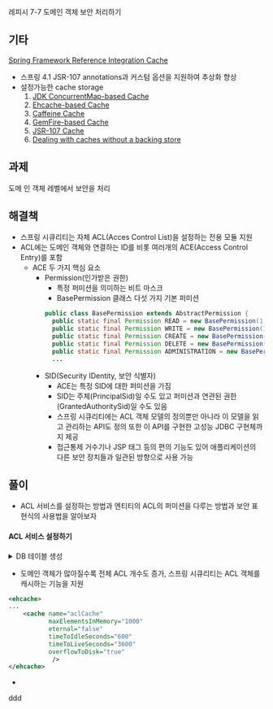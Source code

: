 레피시 7-7 도메인 객체 보안 처리하기

기타
---
[Spring Framework Reference Integration Cache](https://docs.spring.io/spring-framework/docs/current/spring-framework-reference/integration.html#cache)
  - 스프링 4.1 JSR-107 annotations과 커스텀 옵션을 지원하여 추상화 향상
  - 설정가능한 cache storage
    1. [JDK ConcurrentMap-based Cache](https://docs.spring.io/spring-framework/docs/current/spring-framework-reference/integration.html#cache-store-configuration-jdk)
    2. [Ehcache-based Cache](https://docs.spring.io/spring-framework/docs/current/spring-framework-reference/integration.html#cache-store-configuration-ehcache)
    3. [Caffeine Cache](https://docs.spring.io/spring-framework/docs/current/spring-framework-reference/integration.html#cache-store-configuration-caffeine)
    4. [GemFire-based Cache](https://docs.spring.io/spring-framework/docs/current/spring-framework-reference/integration.html#cache-store-configuration-gemfire)
    5. [JSR-107 Cache](https://docs.spring.io/spring-framework/docs/current/spring-framework-reference/integration.html#cache-store-configuration-jsr107)
    6. [Dealing with caches without a backing store](https://docs.spring.io/spring-framework/docs/current/spring-framework-reference/integration.html#cache-store-configuration-noop)

과제
---
도메 인 객체 레벨에서 보안을 처리

해결책
---
- 스프링 시큐리티는 자체 ACL(Acces Control List)을 설정하는 전용 모듈 지원
- ACL에는 도메인 객체와 연결하는 ID를 비롯 여러개의 ACE(Access Control Entry)를 포함
  - ACE 두 가지 핵심 요소
    - Permission(인가받은 권한)
      - 특정 퍼미션을 의미하는 비트 마스크
      - BasePermission 클래스 다섯 가지 기본 퍼미션
      ```java
      public class BasePermission extends AbstractPermission {
        public static final Permission READ = new BasePermission(1 << 0, 'R'); // 1
        public static final Permission WRITE = new BasePermission(1 << 1, 'W'); // 2
        public static final Permission CREATE = new BasePermission(1 << 2, 'C'); // 4
        public static final Permission DELETE = new BasePermission(1 << 3, 'D'); // 8
        public static final Permission ADMINISTRATION = new BasePermission(1 << 4, 'A'); // 16
        ...
      ```
    - SID(Security IDentity, 보안 식별자)
      - ACE는 특정 SID에 대한 퍼미션을 가짐
      - SID는 주체(PrincipalSid)일 수도 있고 퍼미션과 연관된 권한(GrantedAuthoritySid)일 수도 있음
      - 스프링 시큐리티에는 ACL 객체 모델의 정의뿐만 아니라 이 모델을 읽고 관리하는 API도 정의 또한 이 API를 구현한 고성능 JDBC 구현체까지 제공
      - 접근통제 거수기나 JSP 태그 등의 편의 기능도 있어 애플리케이션의 다른 보안 장치들과 일관된 방향으로 사용 가능

## 풀이
- ACL 서비스를 설정하는 방법과 엔티티의 ACL의 퍼미션을 다루는 방법과 보안 표현식의 사용법을 알아보자



#### ACL 서비스 설정하기

<details>
  <summary>DB 테이블 생성</summary>

    ```sql
    CREATE TABLE ACL_SID(
        ID         BIGINT        NOT NULL GENERATED BY DEFAULT AS IDENTITY,
        SID        VARCHAR(100)  NOT NULL,
        PRINCIPAL  SMALLINT      NOT NULL,
        PRIMARY KEY (ID),
        UNIQUE (SID, PRINCIPAL)
    );
    
    CREATE TABLE ACL_CLASS(
        ID     BIGINT        NOT NULL GENERATED BY DEFAULT AS IDENTITY,
        CLASS  VARCHAR(100)  NOT NULL,
        PRIMARY KEY (ID),
        UNIQUE (CLASS)
    );
    
    CREATE TABLE ACL_OBJECT_IDENTITY(
        ID                  BIGINT    NOT NULL GENERATED BY DEFAULT AS IDENTITY,
        OBJECT_ID_CLASS     BIGINT    NOT NULL,
        OBJECT_ID_IDENTITY  BIGINT    NOT NULL,
        PARENT_OBJECT       BIGINT,
        OWNER_SID           BIGINT,
        ENTRIES_INHERITING  SMALLINT  NOT NULL,
        PRIMARY KEY (ID),
        UNIQUE (OBJECT_ID_CLASS, OBJECT_ID_IDENTITY),
        FOREIGN KEY (PARENT_OBJECT)   REFERENCES ACL_OBJECT_IDENTITY,
        FOREIGN KEY (OBJECT_ID_CLASS) REFERENCES ACL_CLASS,
        FOREIGN KEY (OWNER_SID)       REFERENCES ACL_SID
    );
    
    CREATE TABLE ACL_ENTRY(
        ID                  BIGINT    NOT NULL GENERATED BY DEFAULT AS IDENTITY,
        ACL_OBJECT_IDENTITY BIGINT    NOT NULL,
        ACE_ORDER           INT       NOT NULL,
        SID                 BIGINT    NOT NULL,
        MASK                INTEGER   NOT NULL,
        GRANTING            SMALLINT  NOT NULL,
        AUDIT_SUCCESS       SMALLINT  NOT NULL,
        AUDIT_FAILURE       SMALLINT  NOT NULL,
        PRIMARY KEY (ID),
        UNIQUE (ACL_OBJECT_IDENTITY, ACE_ORDER),
        FOREIGN KEY (ACL_OBJECT_IDENTITY) REFERENCES ACL_OBJECT_IDENTITY,
        FOREIGN KEY (SID)                 REFERENCES ACL_SID
    );
    ```
    >org.springframework.security.acls.createAclSchema.sql  
    >org.springframework.security.acls.createAclSchemaMySQL.sql  
    >org.springframework.security.acls.createAclSchemaOracle.sql  
    >org.springframework.security.acls.createAclSchemaPostgres.sql  
    >org.springframework.security.acls.createAclSchemaSqlServer.sql  
    >org.springframework.security.acls.createAclSchemaWithAclClassIdType.sql

</details>

- 도메인 객체가 많아질수록 전체 ACL 개수도 증가, 스프링 시큐리티는 ACL 객체를 캐시하는 기능을 지원
```xml
<ehcache>
...
    <cache name="aclCache"
           maxElementsInMemory="1000"
           eternal="false"
           timeToIdleSeconds="600"
           timeToLiveSeconds="3600"
           overflowToDisk="true"
            />
</ehcache>
```
- 
ddd
